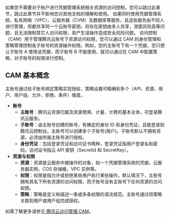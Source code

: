 如果您不需要对子账户进行凭据管理系统相关资源的访问控制，您可以跳过此章节，跳过此章节并不影响您对其他文档的理解和使用。
如果同时使用凭据管理系统、私有网络（VPC）、云服务器（CVM）及数据库等服务，且这些服务由不同人进行管理，但都共享同一个云账号密钥，将存在密钥由多人共享，泄密风险高等问题，且无法限制其它人访问权限，易产生误操作造成安全风险问题。
访问控制（CAM）用于管理腾讯云账号下资源访问权限，您可以通过 CAM 的身份管理和策略管理控制各子账号的资源操作权限。例如，您的主账号下有一个凭据，您只想让子账号 A 使用该凭据，而子账号 B 不能使用，就可以通过在 CAM 中配置策略，对子账号的权限进行控制。

## CAM 基本概念
主账号通过给子账号绑定策略实现授权，策略设置可精确到多个（API、资源、用户、用户组、允许、拒绝、条件）维度。
- **账号**
	- **主账号**：腾讯云资源归属及资源使用、计量、计费的基本主体，可登录腾讯云服务。
	- **子账号**：由主账号创建的账号，有确定的身份 ID 和身份凭证，且能登录到腾讯云控制台。主账号可以创建多个子账号(用户)。子账号默认不拥有资源，必须由所属主账号进行授权。
	- **身份凭证**：包括登录凭证和访问证书两种，登录凭证指用户登录名和密码，访问证书指云 API 密钥（SecretId 和 SecretKey）。
- **资源与权限**
	- **资源**：资源是云服务中被操作的对象，如一个凭据管理系统的凭据，云服务器实例，COS 存储桶，VPC 实例等。
	- **权限**：权限是指允许或拒绝某些用户执行某些操作。默认情况下，主账号拥有其名下所有资源的访问权限，而子账号没有主账号下任何资源的访问权限。
	- **策略**：策略是定义和描述一条或多条权限的语法规范。主账号通过将策略关联到用户或用户组完成授权。

如需了解更多请参见[ 腾讯云访问管理 CAM](https://cloud.tencent.com/product/cam)。

